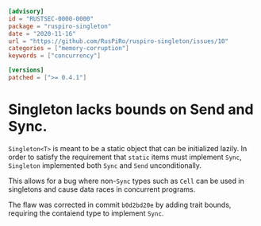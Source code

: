```toml
[advisory]
id = "RUSTSEC-0000-0000"
package = "ruspiro-singleton"
date = "2020-11-16"
url = "https://github.com/RusPiRo/ruspiro-singleton/issues/10"
categories = ["memory-corruption"]
keywords = ["concurrency"]

[versions]
patched = [">= 0.4.1"]
```

# Singleton lacks bounds on Send and Sync.

`Singleton<T>` is meant to be a static object that can be initialized lazily. In
order to satisfy the requirement that `static` items must implement `Sync`,
`Singleton` implemented both `Sync` and `Send` unconditionally.

This allows for a bug where non-`Sync` types such as `Cell` can be used in
singletons and cause data races in concurrent programs.

The flaw was corrected in commit `b0d2bd20e` by adding trait bounds, requiring
the contaiend type to implement `Sync`.
